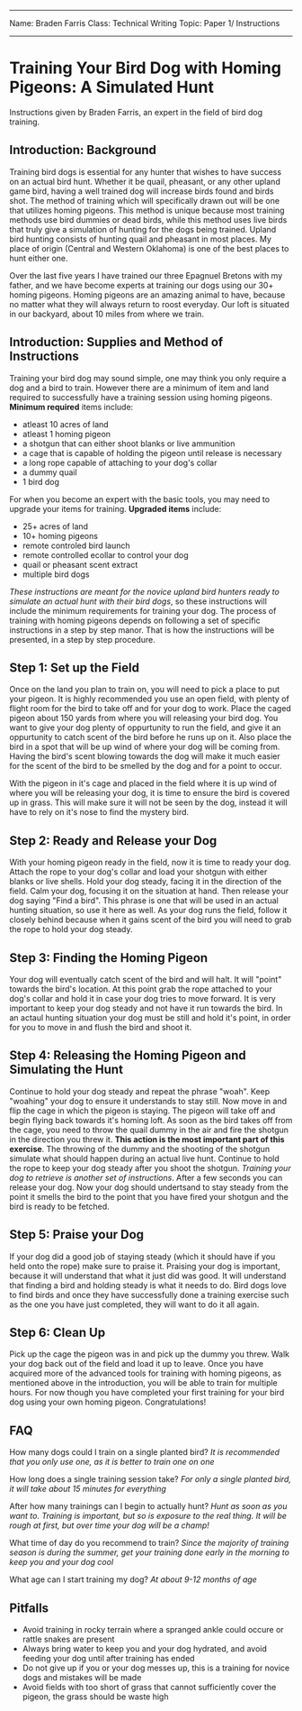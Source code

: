 
-----

Name: Braden Farris
Class: Technical Writing
Topic: Paper 1/ Instructions

-----

# Training Your Bird Dog with Homing Pigeons: A Simulated Hunt

Instructions given by Braden Farris, an expert in the field of bird dog training. 



## Introduction: Background

Training bird dogs is essential for any hunter that wishes to have success on an actual bird hunt. Whether it be quail, pheasant, or any other upland game bird, having a well trained dog will increase birds found and birds shot. The method of training which will specifically drawn out will be one that utilizes homing pigeons. This method is unique because most training methods use bird dummies or dead birds, while this method uses live birds that truly give a simulation of hunting for the dogs being trained. Upland bird hunting consists of hunting quail and pheasant in most places. My place of origin (Central and Western Oklahoma) is one of the best places to hunt either one.  

Over the last five years I have trained our three Epagnuel Bretons with my father, and we have become experts at training our dogs using our 30+ homing pigeons. Homing pigeons are an amazing animal to have, because no matter what they will always return to roost everyday. Our loft is situated in our backyard, about 10 miles from where we train.

## Introduction: Supplies and Method of Instructions

Training your bird dog may sound simple, one may think you only require a dog and a bird to train. However there are a minimum of item and land required to successfully have a training session using homing pigeons. **Minimum required** items include: 

- atleast 10 acres of land
- atleast 1 homing pigeon
- a shotgun that can either shoot blanks or live ammunition
- a cage that is capable of holding the pigeon until release is necessary
- a long rope capable of attaching to your dog's collar
- a dummy quail
- 1 bird dog

For when you become an expert with the basic tools, you may need to upgrade your items for training. **Upgraded items** include:

- 25+ acres of land
- 10+ homing pigeons
- remote controled bird launch
- remote controlled ecollar to control your dog
- quail or pheasant scent extract
- multiple bird dogs

*These instructions are meant for the novice upland bird hunters ready to simulate an actual hunt with their bird dogs*, so these instructions will include the minimum requirements for training your dog. The process of training with homing pigeons depends on following a set of specific instructions in a step by step manor. That is how the instructions will be presented, in a step by step procedure. 

## Step 1: Set up the Field

Once on the land you plan to train on, you will need to pick a place to put your pigeon. It is highly recommended you use an open field, with plenty of flight room for the bird to take off and for your dog to work. Place the caged pigeon about 150 yards from where you will releasing your bird dog. You want to give your dog plenty of oppurtunity to run the field, and give it an oppurtunity to catch scent of the bird before he runs up on it. Also place the bird in a spot that will be up wind of where your dog will be coming from. Having the bird's scent blowing towards the dog will make it much easier for the scent of the bird to be smelled by the dog and for a point to occur. 

With the pigeon in it's cage and placed in the field where it is up wind of where you will be releasing your dog, it is time to ensure the bird is covered up in grass. This will make sure it will not be seen by the dog, instead it will have to rely on it's nose to find the mystery bird. 

## Step 2: Ready and Release your Dog

With your homing pigeon ready in the field, now it is time to ready your dog. Attach the rope to your dog's collar and load your shotgun with either blanks or live shells. Hold your dog steady, facing it in the direction of the field. Calm your dog, focusing it on the situation at hand. Then release your dog saying "Find a bird". This phrase is one that will be used in an actual hunting situation, so use it here as well. As your dog runs the field, follow it closely behind because when it gains scent of the bird you will need to grab the rope to hold your dog steady. 

## Step 3: Finding the Homing Pigeon

Your dog will eventually catch scent of the bird and will halt. It will "point" towards the bird's location. At this point grab the rope attached to your dog's collar and hold it in case your dog tries to move forward. It is very important to keep your dog steady and not have it run towards the bird. In an actaul hunting situation your dog must be still and hold it's point, in order for you to move in and flush the bird and shoot it. 

## Step 4: Releasing the Homing Pigeon and Simulating the Hunt

Continue to hold your dog steady and repeat the phrase "woah". Keep "woahing" your dog to ensure it understands to stay still. Now move in and flip the cage in which the pigeon is staying. The pigeon will take off and begin flying back towards it's homing loft. As soon as the bird takes off from the cage, you need to throw the quail dummy in the air and fire the shotgun in the direction you threw it. **This action is the most important part of this exercise**. The throwing of the dummy and the shooting of the shotgun simulate what should happen during an actual live hunt. Continue to hold the rope to keep your dog steady after you shoot the shotgun. *Training your dog to retrieve is another set of instructions*. After a few seconds you can release your dog. Now your dog should undertsand to stay steady from the point it smells the bird to the point that you have fired your shotgun and the bird is ready to be fetched. 

## Step 5: Praise your Dog

If your dog did a good job of staying steady (which it should have if you held onto the rope) make sure to praise it. Praising your dog is important, because it will understand that what it just did was good. It will understand that finding a bird and holding steady is what it needs to do. Bird dogs love to find birds and once they have successfully done a training exercise such as the one you have just completed, they will want to do it all again. 

## Step 6: Clean Up

Pick up the cage the pigeon was in and pick up the dummy you threw. Walk your dog back out of the field and load it up to leave. Once you have acquired more of the advanced tools for training with homing pigeons, as mentioned above in the introduction, you will be able to train for multiple hours. For now though you have completed your first training for your bird dog using your own homing pigeon. Congratulations!


## FAQ

How many dogs could I train on a single planted bird? 
*It is recommended that you only use one, as it is better to train one on one*

How long does a single training session take?
*For only a single planted bird, it will take about 15 minutes for everything*

After how many trainings can I begin to actually hunt? 
*Hunt as soon as you want to. Training is important, but so is exposure to the real thing. It will be rough at first, but over time your dog will be a champ!*

What time of day do you recommend to train?
*Since the majority of training season is during the summer, get your training done early in the morning to keep you and your dog cool*

What age can I start training my dog?
*At about 9-12 months of age*

## Pitfalls

- Avoid training in rocky terrain where a spranged ankle could occure or rattle snakes are present
- Always bring water to keep you and your dog hydrated, and avoid feeding your dog until after training has ended
- Do not give up if you or your dog messes up, this is a training for novice dogs and mistakes will be made
- Avoid fields with too short of grass that cannot sufficiently cover the pigeon, the grass should be waste high


 


